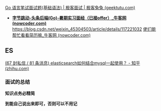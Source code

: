 [Go 语言笔试面试题(基础语法) | 极客面试 | 极客兔兔 (geektutu.com)](https://geektutu.com/post/qa-golang-1.html)

- **[字节跳动-头条后端(Go)-暑期实习面经（已接offer）_牛客网 (nowcoder.com)](https://www.nowcoder.com/discuss/353157793744101376)**
https://blog.csdn.net/weixin_45304503/article/details/117221032
[佬们能帮忙看看简历嘛_牛客网 (nowcoder.com)](https://www.nowcoder.com/feed/main/detail/265b10169a074020a9e93fa9d2705147?sourceSSR=search)


## ES
[(67 封私信 / 81 条消息) elasticsearch如何结合mysql一起使用？ - 知乎 (zhihu.com)](https://www.zhihu.com/question/451680402)

### 面试的总结
**知识点务必精简**

**到能自己说出来即可，否则可以不用记**